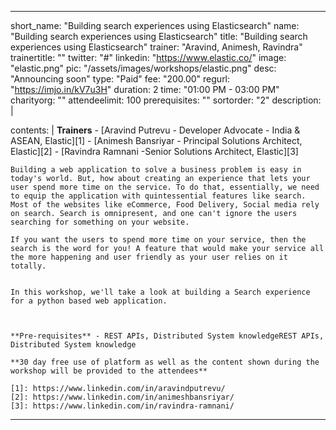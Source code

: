 ---

short_name: "Building search experiences using Elasticsearch"
name: "Building search experiences using Elasticsearch"
title: "Building search experiences using Elasticsearch"
trainer: "Aravind, Animesh, Ravindra"
trainertitle: ""
twitter: "#"
linkedin: "https://www.elastic.co/"
image: "elastic.png"
pic: "/assets/images/workshops/elastic.png"
desc: "Announcing soon"
type: "Paid"
fee: "200.00"
regurl: "https://imjo.in/kV7u3H"
duration: 2
time: "01:00 PM - 03:00 PM"
charityorg: ""
attendeelimit: 100
prerequisites: ""
sortorder: "2"
description: |
    
    
contents: |
    **Trainers**
    - [Aravind Putrevu - Developer Advocate - India & ASEAN, Elastic][1]
    - [Animesh Bansriyar - Principal Solutions Architect, Elastic][2]
    - [Ravindra Ramnani -Senior Solutions Architect, Elastic][3]

    Building a web application to solve a business problem is easy in today's world. But, how about creating an experience that lets your user spend more time on the service. To do that, essentially, we need to equip the application with quintessential features like search. Most of the websites like eCommerce, Food Delivery, Social media rely on search. Search is omnipresent, and one can't ignore the users searching for something on your website.

    If you want the users to spend more time on your service, then the search is the word for you! A feature that would make your service all the more happening and user friendly as your user relies on it totally.


    In this workshop, we'll take a look at building a Search experience for a python based web application. 

    

    **Pre-requisites** - REST APIs, Distributed System knowledgeREST APIs, Distributed System knowledge

    **30 day free use of platform as well as the content shown during the workshop will be provided to the attendees**

    [1]: https://www.linkedin.com/in/aravindputrevu/
    [2]: https://www.linkedin.com/in/animeshbansriyar/
    [3]: https://www.linkedin.com/in/ravindra-ramnani/

---